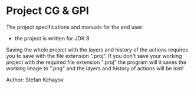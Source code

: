 # Project CG & GPI

The project specifications and manuals for the end user:

* the project is written for JDK 8

Saving the whole project with the layers and history of the actions requires you 
to save with the file extension ".proj". If you don't save your working project with 
the required file extension ".proj" the program will it saves the working image 
to ".png" and the layers and history of actions will be lost!



Author: Stefan Kehayov